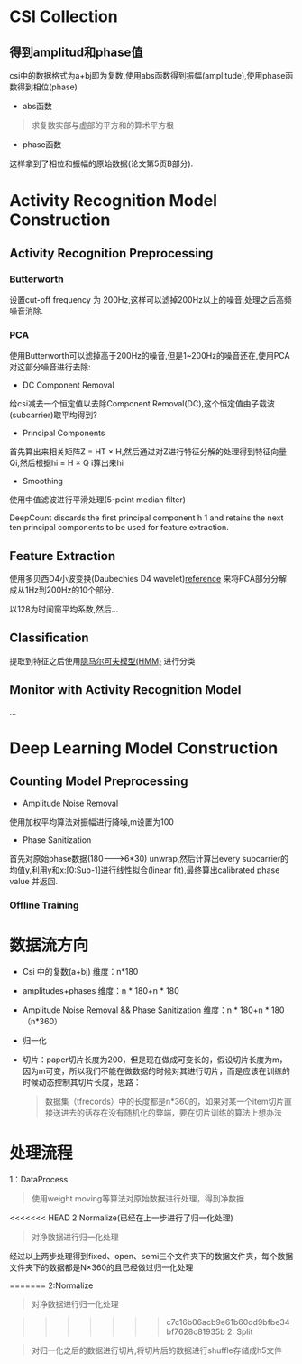 # CSI Collection
## 得到amplitud和phase值
csi中的数据格式为a+bj即为复数,使用abs函数得到振幅(amplitude),使用phase函数得到相位(phase)

-  abs函数

> 求复数实部与虚部的平方和的算术平方根

-  phase函数

这样拿到了相位和振幅的原始数据(论文第5页B部分).


# Activity Recognition Model Construction

## Activity Recognition Preprocessing

### Butterworth
设置cut-off frequency 为 200Hz,这样可以滤掉200Hz以上的噪音,处理之后高频噪音消除.

### PCA
使用Butterworth可以滤掉高于200Hz的噪音,但是1~200Hz的噪音还在,使用PCA对这部分噪音进行去除:

- DC Component Removal

给csi减去一个恒定值以去除Component Removal(DC),这个恒定值由子载波(subcarrier)取平均得到?

- Principal Components

首先算出来相关矩阵Z = HT × H,然后通过对Z进行特征分解的处理得到特征向量Qi,然后根据hi = H × Q i算出来hi

- Smoothing

使用中值滤波进行平滑处理(5-point median filter)


DeepCount discards the first principal component h 1 and retains the next ten principal components to be used for feature extraction.


## Feature Extraction
使用多贝西D4小波变换(Daubechies D4 wavelet)[reference](https://blog.csdn.net/fengyu09/article/details/23207387) 来将PCA部分分解成从1Hz到200Hz的10个部分.

以128为时间窗平均系数,然后...

## Classification
提取到特征之后使用[隐马尔可夫模型(HMM)](https://zh.wikipedia.org/zh-hans/隐马尔可夫模型) 进行分类

## Monitor with Activity Recognition Model
...
# Deep Learning Model Construction

## Counting Model Preprocessing

- Amplitude Noise Removal

使用加权平均算法对振幅进行降噪,m设置为100

- Phase Sanitization

首先对原始phase数据(180--->6*30) unwrap,然后计算出every subcarrier的均值y,利用y和x:[0:Sub-1]进行线性拟合(linear fit),最终算出calibrated phase value 并返回.

### Offline Training



# 数据流方向

- Csi 中的复数(a+bj) 维度：n*180

- amplitudes+phases 维度：n * 180+n  * 180

- Amplitude Noise Removal && Phase Sanitization 维度：n * 180+n  * 180（n*360）

- 归一化

- 切片：paper切片长度为200，但是现在做成可变长的，假设切片长度为m，因为m可变，所以我们不能在做数据的时候对其进行切片，而是应该在训练的时候动态控制其切片长度，思路：

  > 数据集（tfrecords）中的长度都是n*360的，如果对某一个item切片直接送进去的话存在没有随机化的弊端，要在切片训练的算法上想办法



# 处理流程

1：DataProcess

> 使用weight moving等算法对原始数据进行处理，得到净数据

<<<<<<< HEAD
2:Normalize(已经在上一步进行了归一化处理)

> 对净数据进行归一化处理


经过以上两步处理得到fixed、open、semi三个文件夹下的数据文件夹，每个数据文件夹下的数据都是N×360的且已经做过归一化处理


=======
2:Normalize

> 对净数据进行归一化处理

>>>>>>> c7c16b06acb9e61b60dd9bfbe34bf7628c81935b
2: Split

> 对归一化之后的数据进行切片,将切片后的数据进行shuffle存储成h5文件

